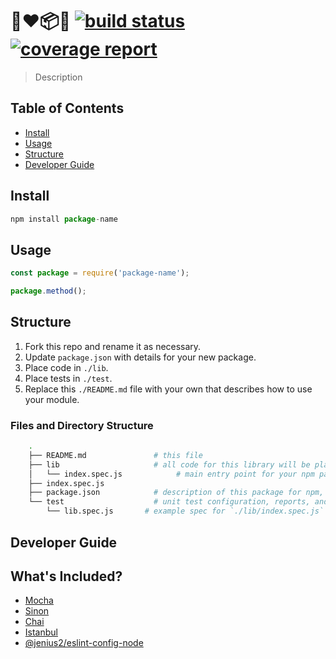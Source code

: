 # 🌱❤️📦🌳 [![build status](https://git.ecommchannels.com/jenius2/seed-npm-module/badges/master/build.svg)](https://git.ecommchannels.com/jenius2/seed-npm-module/commits/master) [![coverage report](https://git.ecommchannels.com/jenius2/seed-npm-module/badges/master/coverage.svg)](https://git.ecommchannels.com/jenius2/seed-npm-module/commits/master)

> Description

## Table of Contents

- [Install](#install)
- [Usage](#usage)
- [Structure](#structure)
- [Developer Guide](#developer-guide)

## Install

```js
npm install package-name
```

## Usage

```js
const package = require('package-name');

package.method();

```

## Structure

1. Fork this repo and rename it as necessary.
2. Update `package.json` with details for your new package.
3. Place code in `./lib`.
4. Place tests in `./test`.
5. Replace this `./README.md` file with your own that describes how to use your module.

### Files and Directory Structure
```bash
    .
    ├── README.md               # this file
    ├── lib                     # all code for this library will be placed here
    │   └── index.spec.js            # main entry point for your npm package
    ├── index.spec.js
    ├── package.json            # description of this package for npm, including dependency lists
    └── test                    # unit test configuration, reports, and specs
        └── lib.spec.js       # example spec for `./lib/index.spec.js`
```

## Developer Guide



## What's Included?

* [Mocha](https://mochajs.org)
* [Sinon](http://sinonjs.org)
* [Chai](http://chaijs.com)
* [Istanbul](https://istanbul.js.org)
* [@jenius2/eslint-config-node](https://git.ecommchannels.com/jenius2/eslint-config-node/blob/master/README.md)
